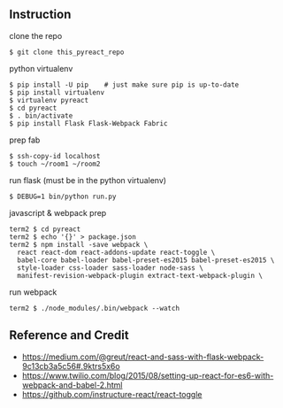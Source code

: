 Instruction
-----------

clone the repo

    $ git clone this_pyreact_repo

python virtualenv

    $ pip install -U pip    # just make sure pip is up-to-date
    $ pip install virtualenv
    $ virtualenv pyreact
    $ cd pyreact
    $ . bin/activate
    $ pip install Flask Flask-Webpack Fabric

prep fab

    $ ssh-copy-id localhost
    $ touch ~/room1 ~/room2

run flask (must be in the python virtualenv)

    $ DEBUG=1 bin/python run.py

javascript & webpack prep

    term2 $ cd pyreact
    term2 $ echo '{}' > package.json
    term2 $ npm install -save webpack \
      react react-dom react-addons-update react-toggle \
      babel-core babel-loader babel-preset-es2015 babel-preset-es2015 \
      style-loader css-loader sass-loader node-sass \
      manifest-revision-webpack-plugin extract-text-webpack-plugin \

run webpack

    term2 $ ./node_modules/.bin/webpack --watch


Reference and Credit
--------------------

* https://medium.com/@greut/react-and-sass-with-flask-webpack-9c13cb3a5c56#.9ktrs5x6o
* https://www.twilio.com/blog/2015/08/setting-up-react-for-es6-with-webpack-and-babel-2.html
* https://github.com/instructure-react/react-toggle
